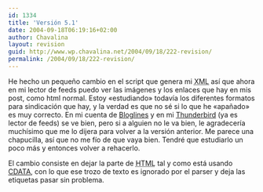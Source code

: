 ```yaml
---
id: 1334
title: 'Versión 5.1'
date: 2004-09-18T06:19:16+02:00
author: Chavalina
layout: revision
guid: http://www.wp.chavalina.net/2004/09/18/222-revision/
permalink: /2004/09/18/222-revision/
---
```

He hecho un peque&ntilde;o cambio en el script que genera mi <acronym title="eXtensible Markup Language">XML</acronym> as&iacute; que ahora en mi lector de feeds puedo ver las imágenes y los enlaces que hay en mis post, como html normal. Estoy «estudiando» todav&iacute;a los diferentes formatos para sindicación que hay, y la verdad es que no sé si lo que he «apa&ntilde;ado» es muy correcto. En mi cuenta de <a href="http://bloglines.com/" target="_blank">Bloglines</a> y en mi <a href="http://www.mozilla.org/products/thunderbird/" target="_blank">Thunderbird</a> (ya es lector de feeds) se ve bien, pero si a alguien no le va bien, le agradecer&iacute;a much&iacute;simo que me lo dijera para volver a la versión anterior. Me parece una chapucilla, as&iacute; que no me f&iacute;o de que vaya bien. Tendré que estudiarlo un poco más y entonces volver a rehacerlo.

El cambio consiste en dejar la parte de <acronym title="HyperText Markup Language">HTML</acronym> tal y como está usando <a href="http://www.w3schools.com/xml/xml_cdata.asp" target="_blank">CDATA</a>, con lo que ese trozo de texto es ignorado por el parser y deja las etiquetas pasar sin problema.
